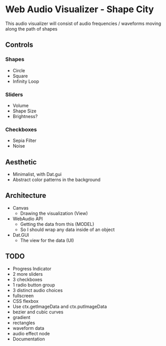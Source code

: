 # Web Audio Visualizer - Shape City
This audio visualizer will consist of audio frequencies / waveforms moving along the path of shapes

## Controls
### Shapes
- Circle
- Square
- Infinity Loop
### Sliders
- Volume
- Shape Size
- Brightness?
### Checkboxes
- Sepia Filter
- Noise

## Aesthetic
- Minimalist, with Dat.gui
- Abstract color patterns in the background

## Architecture
- Canvas
    - Drawing the visualization (View)
- WebAudio API
    - Getting the data from this (MODEL)
    - So I should wrap any data inside of an object
- Dat.GUI
    - The view for the data (UI)

## TODO
- Progress Indicator
- 2 more sliders
- 3 checkboxes
- 1 radio button group
- 3 distinct audio choices
- fullscreen
- CSS flexbox
- Use ctx.getImageData and ctx.putImageData
- bezier and cubic curves
- gradient
- rectangles
- waveform data
- audio effect node
- Documentation
